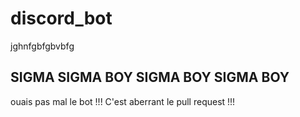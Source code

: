 # discord_bot
jghnfgbfgbvbfg
## SIGMA SIGMA BOY SIGMA BOY SIGMA BOY
ouais pas mal le bot !!!
C'est aberrant le pull request !!!
